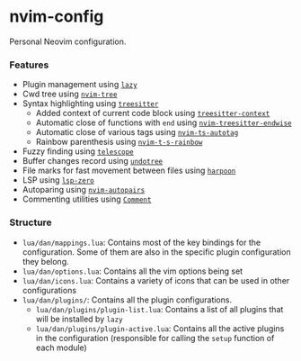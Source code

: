 # nvim-config
Personal Neovim configuration.

### Features
- Plugin management using [`lazy`](https://github.com/folke/lazy.nvim)
- Cwd tree using [`nvim-tree`](https://github.com/nvim-tree/nvim-tree.lua) 
- Syntax highlighting using [`treesitter`](https://github.com/nvim-treesitter/nvim-treesitter)
    - Added context of current code block using [`treesitter-context`](https://github.com/nvim-treesitter/nvim-treesitter-context)
    - Automatic close of functions with `end` using [`nvim-treesitter-endwise`](https://github.com/RRethy/nvim-treesitter-endwise)
    - Automatic close of various tags using [`nvim-ts-autotag`](https://github.com/windwp/nvim-ts-autotag)
    - Rainbow parenthesis using [`nvim-t-s-rainbow`](https://github.com/p00f/nvim-ts-rainbow)
- Fuzzy finding using [`telescope`](https://github.com/nvim-telescope/telescope.nvim)
- Buffer changes record using [`undotree`](https://github.com/mbbill/undotree)
- File marks for fast movement between files using [`harpoon`](https://github.com/ThePrimeagen/harpoon)
- LSP using [`lsp-zero`](https://github.com/VonHeikemen/lsp-zeron.nvim)
- Autoparing using [`nvim-autopairs`](https://github.com/windwp/nvim-autopairs)
- Commenting utilities using [`Comment`](https://github.com/numToStr/Comment.nvim)


### Structure
- `lua/dan/mappings.lua`: Contains most of the key bindings for the configuration. Some of them are also in the specific plugin configuration they belong.
- `lua/dan/options.lua`: Contains all the vim options being set
- `lua/dan/icons.lua`: Contains a variety of icons that can be used in other configurations
- `lua/dan/plugins/`: Contains all the plugin configurations.
    - `lua/dan/plugins/plugin-list.lua`: Contains a list of all plugins that will be installed by `lazy`
    - `lua/dan/plugins/plugin-active.lua`: Contains all the active plugins in the configuration (responsible for calling the `setup` function of each module)


